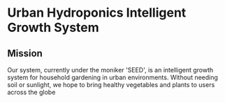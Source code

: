 # Urban Hydroponics Intelligent Growth System
## Mission

Our system, currently under the moniker 'SEED', is an intelligent growth system for household gardening in urban environments. Without needing soil or sunlight, we hope to bring healthy vegetables and plants to users across the globe
